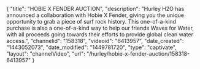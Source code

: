 {
    "title": "HOBIE X FENDER AUCTION",
    "description": "Hurley H2O has announced a collaboration with Hobie X Fender, giving you the unique opportunity to grab a piece of surf rock history. This one-of-a-kind purchase is also a one-of-a-kind way to help our friends Waves for Water, with all proceeds going towards their efforts to provide global clean water access.",
    "channelid": "158318",
    "videoid": "6413957",
    "date_created": "1443052073",
    "date_modified": "1449781720",
    "type": "captivate",
    "layout": "channelVideo",
    "url": "\/hurley\/hobie-x-fender-auction\/158318-6413957"
}